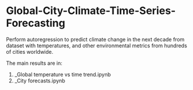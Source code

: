 # Global-City-Climate-Time-Series-Forecasting
Perform autoregression to predict climate change in the next decade from dataset with temperatures, and other environmental metrics from hundreds of cities worldwide.


The main results are in: 
1. _Global temperature vs time trend.ipynb  
2. _City forecasts.ipynb
